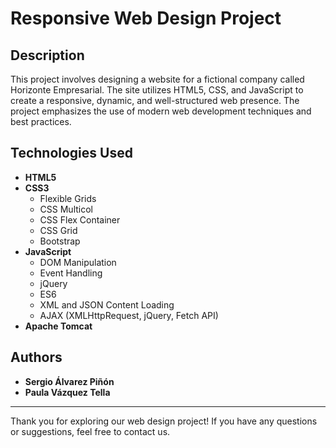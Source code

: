 # Responsive Web Design Project

## Description

This project involves designing a website for a fictional company called Horizonte Empresarial. The site utilizes HTML5, CSS, and JavaScript to create a responsive, dynamic, and well-structured web presence. The project emphasizes the use of modern web development techniques and best practices.

## Technologies Used

- **HTML5**
- **CSS3**
  - Flexible Grids
  - CSS Multicol
  - CSS Flex Container
  - CSS Grid
  - Bootstrap
- **JavaScript**
  - DOM Manipulation
  - Event Handling
  - jQuery
  - ES6
  - XML and JSON Content Loading
  - AJAX (XMLHttpRequest, jQuery, Fetch API)
- **Apache Tomcat**

## Authors

- **Sergio Álvarez Piñón**
- **Paula Vázquez Tella**

---

Thank you for exploring our web design project! If you have any questions or suggestions, feel free to contact us.
